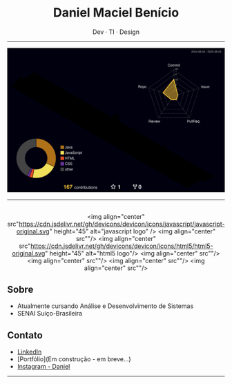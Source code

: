 <h1 align="center">Daniel Maciel Benício</h1>

<p align="center">
  Dev · TI · Design
</p>

---

![](./profile-3d-contrib/profile-night-rainbow.svg)

---
##

<div align="center">



<img align="center" src"https://cdn.jsdelivr.net/gh/devicons/devicon/icons/javascript/javascript-original.svg" height="45" alt="javascript logo" />
<img align="center" src""/>
<img align="center" src"https://cdn.jsdelivr.net/gh/devicons/devicon/icons/html5/html5-original.svg" height="45" alt="html5 logo"/>
<img align="center" src""/>
<img align="center" src""/>
<img align="center" src""/>
<img align="center" src""/>





</div>


## Sobre

- Atualmente cursando Análise e Desenvolvimento de Sistemas
- SENAI Suíço-Brasileira

## Contato

- [LinkedIn](https://www.linkedin.com/in/daniel-maciel-benicio/)
- [Portfólio](Em construção - em breve...)
- [Instagram - Daniel](https://www.instagram.com/danxzs._)

---
